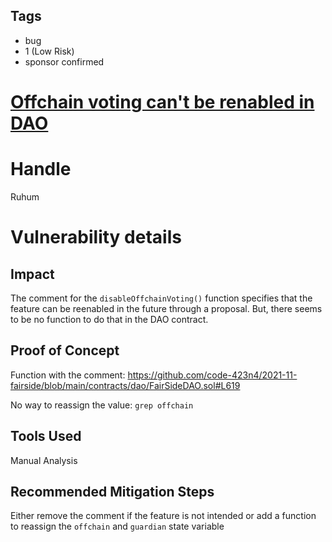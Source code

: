 ## Tags

- bug
- 1 (Low Risk)
- sponsor confirmed

# [Offchain voting can't be renabled in DAO](https://github.com/code-423n4/2021-11-fairside-findings/issues/6) 

# Handle

Ruhum


# Vulnerability details

## Impact
The comment for the `disableOffchainVoting()` function specifies that the feature can be reenabled in the future through a proposal. But, there seems to be no function to do that in the DAO contract.

## Proof of Concept
Function with the comment:
https://github.com/code-423n4/2021-11-fairside/blob/main/contracts/dao/FairSideDAO.sol#L619

No way to reassign the value: `grep offchain`

## Tools Used
Manual Analysis

## Recommended Mitigation Steps
Either remove the comment if the feature is not intended or add a function to reassign the `offchain` and `guardian` state variable

